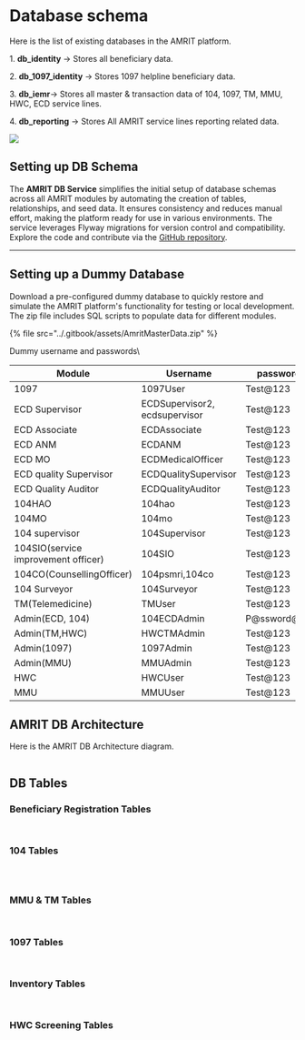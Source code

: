 # Database schema

Here is the list of existing databases in the AMRIT platform.

1\. **db\_identity** -> Stores all beneficiary data.

2\. **db\_1097\_identity** -> Stores 1097 helpline beneficiary data.

3\. **db\_iemr**-> Stores all master & transaction data of 104, 1097, TM, MMU, HWC, ECD service lines.

4\. **db\_reporting** -> Stores All AMRIT service lines reporting related data.

&#x20;![](../.gitbook/assets/image.png)

## Setting up DB Schema

The **AMRIT DB Service** simplifies the initial setup of database schemas across all AMRIT modules by automating the creation of tables, relationships, and seed data. It ensures consistency and reduces manual effort, making the platform ready for use in various environments. The service leverages Flyway migrations for version control and compatibility. Explore the code and contribute via the [GitHub repository](https://github.com/PSMRI/Amrit-DB/).

***

## Setting up a Dummy Database

Download a pre-configured dummy database to quickly restore and simulate the AMRIT platform's functionality for testing or local development. The zip file includes SQL scripts to populate data for different modules.

{% file src="../.gitbook/assets/AmritMasterData.zip" %}

Dummy username and passwords\


| Module                              | Username                      | password    |
| ----------------------------------- | ----------------------------- | ----------- |
| 1097                                | 1097User                      | Test@123    |
| ECD Supervisor                      | ECDSupervisor2, ecdsupervisor | Test@123    |
| ECD Associate                       | ECDAssociate                  | Test@123    |
| ECD ANM                             | ECDANM                        | Test@123    |
| ECD MO                              | ECDMedicalOfficer             | Test@123    |
| ECD quality Supervisor              | ECDQualitySupervisor          | Test@123    |
| ECD Quality Auditor                 | ECDQualityAuditor             | Test@123    |
| 104HAO                              | 104hao                        | Test@123    |
| 104MO                               | 104mo                         | Test@123    |
| 104 supervisor                      | 104Supervisor                 | Test@123    |
| 104SIO(service improvement officer) | 104SIO                        | Test@123    |
| 104CO(CounsellingOfficer)           | 104psmri,104co                | Test@123    |
| 104 Surveyor                        | 104Surveyor                   | Test@123    |
| TM(Telemedicine)                    | TMUser                        | Test@123    |
| Admin(ECD, 104)                     | 104ECDAdmin                   | P@ssword@07 |
| Admin(TM,HWC)                       | HWCTMAdmin                    | Test@123    |
| Admin(1097)                         | 1097Admin                     | Test@123    |
| Admin(MMU)                          | MMUAdmin                      | Test@123    |
| HWC                                 | HWCUser                       | Test@123    |
| MMU                                 | MMUUser                       | Test@123    |

## AMRIT DB Architecture

Here is the AMRIT DB Architecture diagram.

<figure><img src="../.gitbook/assets/image (1).png" alt=""><figcaption></figcaption></figure>

## DB Tables

### Beneficiary Registration Tables

<figure><img src="../.gitbook/assets/image (2).png" alt=""><figcaption></figcaption></figure>

<figure><img src="../.gitbook/assets/image (3).png" alt=""><figcaption></figcaption></figure>

### 104 Tables

<figure><img src="../.gitbook/assets/image (4).png" alt=""><figcaption></figcaption></figure>

<figure><img src="../.gitbook/assets/image (5).png" alt=""><figcaption></figcaption></figure>

<figure><img src="../.gitbook/assets/image (6).png" alt=""><figcaption></figcaption></figure>

### MMU & TM Tables

<figure><img src="../.gitbook/assets/image (7).png" alt=""><figcaption></figcaption></figure>

<figure><img src="../.gitbook/assets/image (8).png" alt=""><figcaption></figcaption></figure>

### 1097 Tables

<figure><img src="../.gitbook/assets/image (9).png" alt=""><figcaption></figcaption></figure>

<figure><img src="../.gitbook/assets/image (10).png" alt=""><figcaption></figcaption></figure>

### Inventory Tables

<figure><img src="../.gitbook/assets/image (11).png" alt=""><figcaption></figcaption></figure>

<figure><img src="../.gitbook/assets/image (12).png" alt=""><figcaption></figcaption></figure>

### HWC Screening Tables

<figure><img src="../.gitbook/assets/image (13).png" alt=""><figcaption></figcaption></figure>

&#x20;
